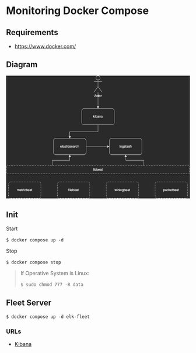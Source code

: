 # Monitoring Docker Compose

## Requirements

 - https://www.docker.com/

## Diagram

![Diagram](docu/elk-diagram.drawio.png)

## Init

Start

```
$ docker compose up -d
```

Stop

```
$ docker compose stop
```

> If Operative System is Linux:
> ```
> $ sudo chmod 777 -R data
> ```

## Fleet Server

```
$ docker compose up -d elk-fleet
```

### URLs
* [Kibana](http://localhost:5601)
